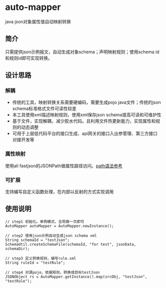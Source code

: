 # auto-mapper
java json对象属性值自动映射转换

## 简介
只需提供json示例报文，自动生成对象schema；声明映射规则；使用schema id和规则id即可实现转换。

## 设计思路
### 解耦
+ 传统的工具，映射转换关系需要硬编码，需要生成pojo java文件；传统的json schema标准格式文件可读性较差
+ 本工具使用xml描述映射规则，使用xml保存json schema提高可读和可维护性
+ 基于文件，实现解耦，减少胶水代码。且利用文件热更新能力，实现属性和规则的动态调整
+ 可用于上层低代码平台的接口生成、api网关的接口入出参管理、第三方接口对接开发等

### 属性映射
使用ali fastjson的JSONPath做属性路径访问。[path语法参考](https://github.com/alibaba/fastjson/wiki/JSONPath)

### 可扩展
支持编写自定义函数处理，在内部以反射的方式实现调用

## 使用说明
```
// step1 初始化。单例模式，全局做一次即可
AutoMapper autoMapper = AutoMapper.newInstance();

// step2 使用json示例自动生成json schema xml
String schemaId = "testJson";
SchemaUtil.createSchemaFile(schemaId, "for test", jsonData, schemaDir);

// step3 定义转换规则，编写rule.xml
String ruleId = "testRule";

// step4 对源pojo，依据规则，转换成目标testJson
JSONObject rs = AutoMapper.getInstance().map(srcObj, "testJson", "testRule");
```
